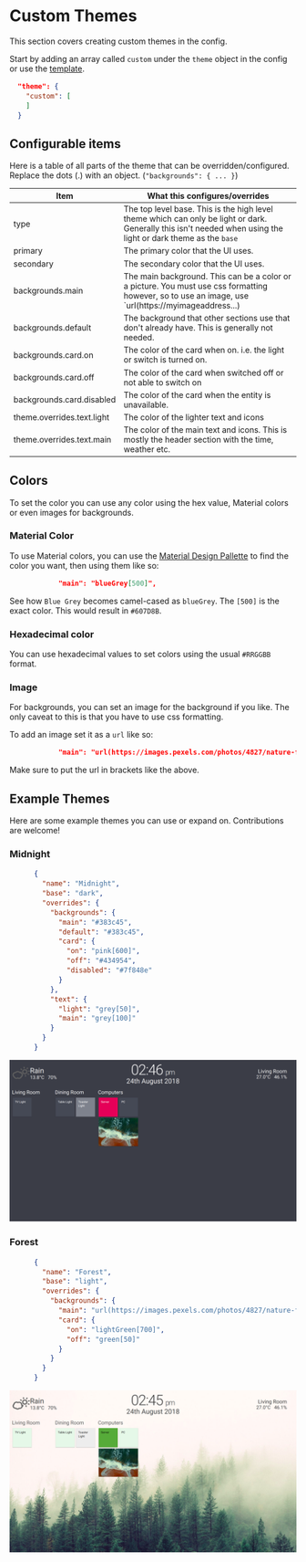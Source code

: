 # Custom Themes

This section covers creating custom themes in the config.

Start by adding an array called `custom` under the `theme` object in the
 config or use the [template][template].

```json
  "theme": {
    "custom": [
    ]
  }
```

## Configurable items

Here is a table of all parts of the theme that can be overridden/configured.
 Replace the dots (.) with an object. (`"backgrounds": { ... }`)

| Item                       | What this configures/overrides                                                                                                                                 |
| -------------------------- | -------------------------------------------------------------------------------------------------------------------------------------------------------------- |
| type                       | The top level base. This is the high level theme which can only be light or dark. Generally this isn't needed when using the light or dark theme as the `base` |
| primary                    | The primary color that the UI uses.                                                                                                                            |
| secondary                  | The secondary color that the UI uses.                                                                                                                          |
| backgrounds.main           | The main background. This can be a color or a picture. You must use css formatting however, so to use an image, use `url(https://myimageaddress...)            |
| backgrounds.default        | The background that other sections use that don't already have. This is generally not needed.                                                                  |
| backgrounds.card.on        | The color of the card when on. i.e. the light or switch is turned on.                                                                                          |
| backgrounds.card.off       | The color of the card when switched off or not able to switch on                                                                                               |
| backgrounds.card.disabled  | The color of the card when the entity is unavailable.                                                                                                          |
| theme.overrides.text.light | The color of the lighter text and icons                                                                                                                        |
| theme.overrides.text.main  | The color of the main text and icons. This is mostly the header section with the time, weather etc.                                                            |

## Colors

To set the color you can use any color using the hex value, Material colors or
 even images for backgrounds.

### Material Color

To use Material colors, you can use the [Material Design Pallette][md-color]
 to find the color you want, then using them like so:

```json
            "main": "blueGrey[500]",
```

See how `Blue Grey` becomes camel-cased as `blueGrey`. The `[500]` is the
 exact color. This would result in `#607D8B`.

### Hexadecimal color

You can use hexadecimal values to set colors using the usual `#RRGGBB` format.

### Image

For backgrounds, you can set an image for the background if you like.
 The only caveat to this is that you have to use css formatting.

To add an image set it as a `url` like so:

```json
            "main": "url(https://images.pexels.com/photos/4827/nature-forest-trees-fog.jpeg)",
```

Make sure to put the url in brackets like the above.

## Example Themes

Here are some example themes you can use or expand on.
 Contributions are welcome!

### Midnight

```json
      {
        "name": "Midnight",
        "base": "dark",
        "overrides": {
          "backgrounds": {
            "main": "#383c45",
            "default": "#383c45",
            "card": {
              "on": "pink[600]",
              "off": "#434954",
              "disabled": "#7f848e"
            }
          },
          "text": {
            "light": "grey[50]",
            "main": "grey[100]"
          }
        }
      }
```

![Midnight Theme][theme-midnight]

### Forest

```json
      {
        "name": "Forest",
        "base": "light",
        "overrides": {
          "backgrounds": {
            "main": "url(https://images.pexels.com/photos/4827/nature-forest-trees-fog.jpeg)",
            "card": {
              "on": "lightGreen[700]",
              "off": "green[50]"
            }
          }
        }
      }
```

![Forest Theme][theme-forest]

[template]: https://git.timmo.xyz/home-panel/template/
[md-color]: https://material.io/design/color/#tools-for-picking-colors
[theme-midnight]: https://raw.githubusercontent.com/timmo001/home-panel/master/docs/resources/theme-midnight.png
[theme-forest]: https://raw.githubusercontent.com/timmo001/home-panel/master/docs/resources/theme-forest.png
